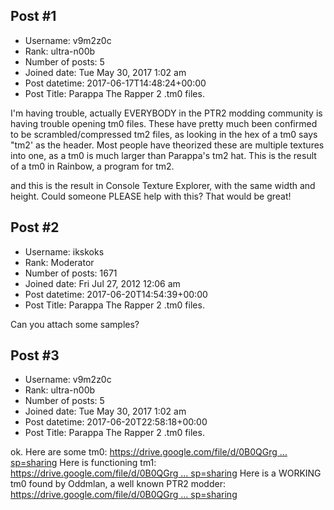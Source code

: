 ## Post #1
- Username: v9m2z0c
- Rank: ultra-n00b
- Number of posts: 5
- Joined date: Tue May 30, 2017 1:02 am
- Post datetime: 2017-06-17T14:48:24+00:00
- Post Title: Parappa The Rapper 2 .tm0 files.

I'm having trouble, actually EVERYBODY in the PTR2 modding community is having trouble opening tm0 files. These have pretty much been confirmed to be scrambled/compressed tm2 files, as looking in the hex of a tm0 says "tm2' as the header. Most people have theorized these are multiple textures into one, as a tm0 is much larger than Parappa's tm2 hat. This is the result of a tm0 in Rainbow, a program for tm2. 
 
and this is the result in Console Texture Explorer, with the same width and height.  Could someone PLEASE help with this? That would be great!
## Post #2
- Username: ikskoks
- Rank: Moderator
- Number of posts: 1671
- Joined date: Fri Jul 27, 2012 12:06 am
- Post datetime: 2017-06-20T14:54:39+00:00
- Post Title: Parappa The Rapper 2 .tm0 files.

Can you attach some samples?
## Post #3
- Username: v9m2z0c
- Rank: ultra-n00b
- Number of posts: 5
- Joined date: Tue May 30, 2017 1:02 am
- Post datetime: 2017-06-20T22:58:18+00:00
- Post Title: Parappa The Rapper 2 .tm0 files.

ok.
Here are some tm0: [https://drive.google.com/file/d/0B0QGrg ... sp=sharing](https://drive.google.com/file/d/0B0QGrgd9OXYkYnd1LWpPUVVJMlU/view?usp=sharing)
Here is functioning tm1: [https://drive.google.com/file/d/0B0QGrg ... sp=sharing](https://drive.google.com/file/d/0B0QGrgd9OXYkNzI4T1RFWmRZeTA/view?usp=sharing)
Here is a WORKING tm0 found by Oddmlan, a well known PTR2 modder: [https://drive.google.com/file/d/0B0QGrg ... sp=sharing](https://drive.google.com/file/d/0B0QGrgd9OXYkY2FyWWM1Vm1DWEk/view?usp=sharing)
